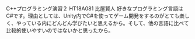 C++プログラミング演習２ HT18A081 比屋賢人 好きなプログラミング言語はC#です。理由としては、Unity内でC#を使ってゲーム開発をするのがとても楽しく、やっている内にどんどん学びたいと思えるから。そして、他の言語に比べて比較的使いやすいのではないかと思ったから。
